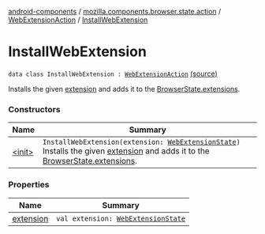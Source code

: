 [android-components](../../../index.md) / [mozilla.components.browser.state.action](../../index.md) / [WebExtensionAction](../index.md) / [InstallWebExtension](./index.md)

# InstallWebExtension

`data class InstallWebExtension : `[`WebExtensionAction`](../index.md) [(source)](https://github.com/mozilla-mobile/android-components/blob/master/components/browser/state/src/main/java/mozilla/components/browser/state/action/BrowserAction.kt#L271)

Installs the given [extension](extension.md) and adds it to the [BrowserState.extensions](../../../mozilla.components.browser.state.state/-browser-state/extensions.md).

### Constructors

| Name | Summary |
|---|---|
| [&lt;init&gt;](-init-.md) | `InstallWebExtension(extension: `[`WebExtensionState`](../../../mozilla.components.browser.state.state/-web-extension-state/index.md)`)`<br>Installs the given [extension](extension.md) and adds it to the [BrowserState.extensions](../../../mozilla.components.browser.state.state/-browser-state/extensions.md). |

### Properties

| Name | Summary |
|---|---|
| [extension](extension.md) | `val extension: `[`WebExtensionState`](../../../mozilla.components.browser.state.state/-web-extension-state/index.md) |
